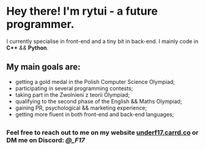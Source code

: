 # Hey there! I'm rytui - a future programmer.
I currently specialise in front-end and a tiny bit in back-end. I mainly code in **C++** *&&* **Python**. 

## My main goals are:
- getting a gold medal in the Polish Computer Science Olympiad;
- participating in several programming contests;
- taking part in the Zwolnieni z teorii Olympiad;
- qualifying to the second phase of the English && Maths Olympiad;
- gaining PR, psychological && marketing experience;
- getting more fluent in both front-end and back-end languages;

## 

### Feel free to reach out to me on my website [underf17.carrd.co](underf17.carrd.co) or DM me on Discord: *@_F17*
